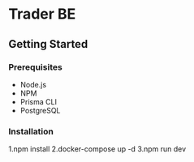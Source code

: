 # Trader BE

## Getting Started

### Prerequisites

- Node.js
- NPM
- Prisma CLI
- PostgreSQL

### Installation

1.npm install
2.docker-compose up -d
3.npm run dev

